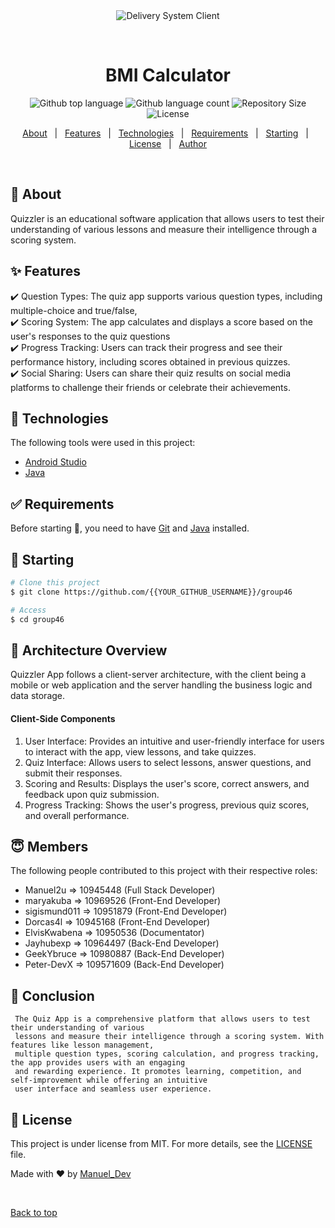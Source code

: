 <div align="center" id="top"> 
  <img src="./.github/app.gif" alt="Delivery System Client" />

&#xa0;

  <!-- <a href="https://deliverysystemclient.netlify.app">Demo</a> -->
</div>

<h1 align="center">BMI Calculator</h1>

<p align="center">
  <img alt="Github top language" src="https://img.shields.io/github/languages/top/{{YOUR_GITHUB_USERNAME}}/delivery-system-client?color=56BEB8">

  <img alt="Github language count" src="https://img.shields.io/github/languages/count/{{YOUR_GITHUB_USERNAME}}/delivery-system-client?color=56BEB8">

  <img alt="Repository Size" src="https://img.shields.io/github/repo-size/{{YOUR_GITHUB_USERNAME}}/delivery-system-client?color=56BEB8">

  <img alt="License" src="https://img.shields.io/github/license/{{YOUR_GITHUB_USERNAME}}/delivery-system-client?color=56BEB8">

  <!-- <img alt="Github issues" src="https://img.shields.io/github/issues/{{YOUR_GITHUB_USERNAME}}/delivery-system-client?color=56BEB8" /> -->

  <!-- <img alt="Github forks" src="https://img.shields.io/github/forks/{{YOUR_GITHUB_USERNAME}}/delivery-system-client?color=56BEB8" /> -->

  <!-- <img alt="Github stars" src="https://img.shields.io/github/stars/{{YOUR_GITHUB_USERNAME}}/delivery-system-client?color=56BEB8" /> -->
</p>

<!-- Status -->

<!-- <h4 align="center">
	🚧  Delivery System Client 🚀 Under construction...  🚧
</h4>

<hr> -->

<p align="center">
  <a href="#dart-about">About</a> &#xa0; | &#xa0; 
  <a href="#sparkles-features">Features</a> &#xa0; | &#xa0;
  <a href="#rocket-technologies">Technologies</a> &#xa0; | &#xa0;
  <a href="#white_check_mark-requirementsforapp">Requirements</a> &#xa0; | &#xa0;
  <a href="#checkered_flag-starting">Starting</a> &#xa0; | &#xa0;
  <a href="#memo-license">License</a> &#xa0; | &#xa0;
  <a href="https://github.com/{{YOUR_GITHUB_USERNAME}}" target="_blank">Author</a>
</p>

<br>

## :dart: About

Quizzler is an educational software application that allows users to test their understanding of various lessons and measure their intelligence through a scoring system. 

## :sparkles: Features

:heavy_check_mark: Question Types: The quiz app supports various question types, including multiple-choice and true/false,\
:heavy_check_mark: Scoring System: The app calculates and displays a score based on the user's responses to the quiz questions\
:heavy_check_mark: Progress Tracking: Users can track their progress and see their performance history, including scores obtained in previous quizzes.\
:heavy_check_mark: Social Sharing: Users can share their quiz results on social media platforms to challenge their friends or celebrate their achievements.

## :rocket: Technologies

The following tools were used in this project:

- [Android Studio](https://android.com/)
- [Java](https://oracle.com/)

## :white_check_mark: Requirements

Before starting :checkered_flag:, you need to have [Git](https://git-scm.com) and [Java](https://nodejs.org/en/) installed.

## :checkered_flag: Starting

```bash
# Clone this project
$ git clone https://github.com/{{YOUR_GITHUB_USERNAME}}/group46

# Access
$ cd group46


```

## :robot: Architecture Overview

   Quizzler App follows a client-server architecture, with the client being a mobile or web application 
   and the server handling the business logic and data storage.

<h4>Client-Side Components</h4>

1.  User Interface: Provides an intuitive and user-friendly interface for users to interact with the app, view lessons, and take quizzes.
2.  Quiz Interface: Allows users to select lessons, answer questions, and submit their responses.
3.  Scoring and Results: Displays the user's score, correct answers, and feedback upon quiz submission.
4.  Progress Tracking: Shows the user's progress, previous quiz scores, and overall performance.



## :innocent: Members

The following people contributed to this project with their respective roles:

- Manuel2u => 10945448 (Full Stack Developer)
- maryakuba => 10969526 (Front-End Developer)
- sigismund011 => 10951879 (Front-End Developer)
- Dorcas4l => 10945168 (Front-End Developer)
- ElvisKwabena => 10950536 (Documentator)
- Jayhubexp => 10964497 (Back-End Developer)
- GeekYbruce => 10980887 (Back-End Developer)
- Peter-DevX => 109571609 (Back-End Developer)

## :triangular_flag_on_post: Conclusion

```
 The Quiz App is a comprehensive platform that allows users to test their understanding of various
 lessons and measure their intelligence through a scoring system. With features like lesson management,
 multiple question types, scoring calculation, and progress tracking, the app provides users with an engaging
 and rewarding experience. It promotes learning, competition, and self-improvement while offering an intuitive
 user interface and seamless user experience.

```

## :memo: License

This project is under license from MIT. For more details, see the [LICENSE](LICENSE.md) file.

Made with :heart: by <a href="https://github.com/Manuel2u" target="_blank">Manuel_Dev</a>

&#xa0;

<a href="#top">Back to top</a>


[//]: # "NB: In the previous commits we were working on a BMI calculator and we switched over to the Quiz App ."

#
